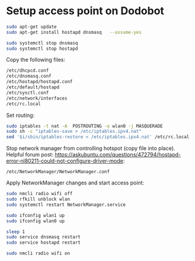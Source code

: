 # Setup access point on Dodobot

```bash
sudo apt-get update
sudo apt-get install hostapd dnsmasq   --assume-yes

sudo systemctl stop dnsmasq
sudo systemctl stop hostapd
```

Copy the following files:
```bash
/etc/dhcpcd.conf
/etc/dnsmasq.conf
/etc/hostapd/hostapd.conf
/etc/default/hostapd
/etc/sysctl.conf
/etc/network/interfaces
/etc/rc.local
```

Set routing:

```bash
sudo iptables -t nat -A  POSTROUTING -o wlan0 -j MASQUERADE
sudo sh -c "iptables-save > /etc/iptables.ipv4.nat"
sed '$i/sbin/iptables-restore < /etc/iptables.ipv4.nat' /etc/rc.local | sudo tee /etc/rc.local > /dev/null
```

Stop network manager from controlling hotspot (copy file into place). Helpful forum post: https://askubuntu.com/questions/472794/hostapd-error-nl80211-could-not-configure-driver-mode:

`/etc/NetworkManager/NetworkManager.conf`

Apply NetworkManager changes and start access point:

```bash
sudo nmcli radio wifi off
sudo rfkill unblock wlan
sudo systemctl restart NetworkManager.service

sudo ifconfig wlan1 up
sudo ifconfig wlan0 up

sleep 1
sudo service dnsmasq restart
sudo service hostapd restart

sudo nmcli radio wifi on
```
